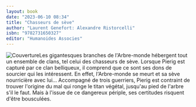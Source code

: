 ```yaml
---
layout: book
date: "2023-06-10 08:34"
title: "Chasseurs de sève"
author: "Laurent Genefort: Alexandre Ristorcelli"
isbn: "9782731650327"
editor: "Humanoides Associes"
---
```

![Couverture](/img/9782731650327.jpg)Les gigantesques branches de l'Arbre-monde hébergent tout un ensemble de clans, tel celui des chasseurs de sève. Lorsque Pierig est capturé par ce clan belliqueux, il comprend que ce sont ses dons de sourcier qui les intéressent. En effet, l'Arbre-monde se meurt et sa sève nourricière avec lui... Accompagné de trois guerriers, Pierig est contraint de trouver l'origine du mal qui ronge le titan végétal, jusqu'au pied de l'arbre s'il le faut. Mais à l'issue de ce dangereux périple, ses certitudes risquent d'être bousculées.